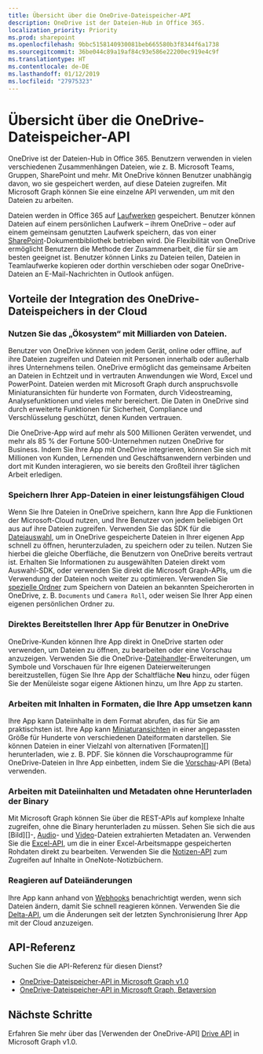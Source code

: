 ```yaml
---
title: Übersicht über die OneDrive-Dateispeicher-API
description: OneDrive ist der Dateien-Hub in Office 365.
localization_priority: Priority
ms.prod: sharepoint
ms.openlocfilehash: 9bbc5158140930081beb665580b3f8344f6a1738
ms.sourcegitcommit: 36be044c89a19af84c93e586e22200ec919e4c9f
ms.translationtype: HT
ms.contentlocale: de-DE
ms.lasthandoff: 01/12/2019
ms.locfileid: "27975323"
---
```

# <a name="onedrive-file-storage-api-overview"></a>Übersicht über die OneDrive-Dateispeicher-API

OneDrive ist der Dateien-Hub in Office 365.
Benutzern verwenden in vielen verschiedenen Zusammenhängen Dateien, wie z. B. Microsoft Teams, Gruppen, SharePoint und mehr.
Mit OneDrive können Benutzer unabhängig davon, wo sie gespeichert werden, auf diese Dateien zugreifen. Mit Microsoft Graph können Sie eine einzelne API verwenden, um mit den Dateien zu arbeiten.

Dateien werden in Office 365 auf [Laufwerken][Drive API] gespeichert.
Benutzer können Dateien auf einem persönlichen Laufwerk – ihrem OneDrive – oder auf einem gemeinsam genutzten Laufwerk speichern, das von einer [SharePoint][]-Dokumentbibliothek betrieben wird.
Die Flexibilität von OneDrive ermöglicht Benutzern die Methode der Zusammenarbeit, die für sie am besten geeignet ist.
Benutzer können Links zu Dateien teilen, Dateien in Teamlaufwerke kopieren oder dorthin verschieben oder sogar OneDrive-Dateien an E-Mail-Nachrichten in Outlook anfügen.

## <a name="why-integrate-with-onedrive-file-storage-in-the-cloud"></a>Vorteile der Integration des OneDrive-Dateispeichers in der Cloud

### <a name="tap-into-an-ecosystem-with-billions-of-files"></a>Nutzen Sie das „Ökosystem“ mit Milliarden von Dateien.

Benutzer von OneDrive können von jedem Gerät, online oder offline, auf ihre Dateien zugreifen und Dateien mit Personen innerhalb oder außerhalb ihres Unternehmens teilen.
OneDrive ermöglicht das gemeinsame Arbeiten an Dateien in Echtzeit und in vertrauten Anwendungen wie Word, Excel und PowerPoint.
Dateien werden mit Microsoft Graph durch anspruchsvolle Miniaturansichten für hunderte von Formaten, durch Videostreaming, Analysefunktionen und vieles mehr bereichert.
Die Daten in OneDrive sind durch erweiterte Funktionen für Sicherheit, Compliance und Verschlüsselung geschützt, denen Kunden vertrauen.

Die OneDrive-App wird auf mehr als 500 Millionen Geräten verwendet, und mehr als 85 % der Fortune 500-Unternehmen nutzen OneDrive for Business. Indem Sie Ihre App mit OneDrive integrieren, können Sie sich mit Millionen von Kunden, Lernenden und Geschäftsanwendern verbinden und dort mit Kunden interagieren, wo sie bereits den Großteil ihrer täglichen Arbeit erledigen.

### <a name="store-your-apps-files-in-a-powerful-cloud"></a>Speichern Ihrer App-Dateien in einer leistungsfähigen Cloud

Wenn Sie Ihre Dateien in OneDrive speichern, kann Ihre App die Funktionen der Microsoft-Cloud nutzen, und Ihre Benutzer von jedem beliebigen Ort aus auf ihre Dateien zugreifen.
Verwenden Sie das SDK für die [Dateiauswahl][], um in OneDrive gespeicherte Dateien in Ihrer eigenen App schnell zu öffnen, herunterzuladen, zu speichern oder zu teilen. Nutzen Sie hierbei die gleiche Oberfläche, die Benutzern von OneDrive bereits vertraut ist.
Erhalten Sie Informationen zu ausgewählten Dateien direkt vom Auswahl-SDK, oder verwenden Sie direkt die Microsoft Graph-APIs, um die Verwendung der Dateien noch weiter zu optimieren.
Verwenden Sie [spezielle Ordner][] zum Speichern von Dateien an bekannten Speicherorten in OneDrive, z. B. `Documents` und `Camera Roll`, oder weisen Sie Ihrer App einen eigenen persönlichen Ordner zu.

### <a name="bring-your-app-straight-to-users-within-onedrive"></a>Direktes Bereitstellen Ihrer App für Benutzer in OneDrive

OneDrive-Kunden können Ihre App direkt in OneDrive starten oder verwenden, um Dateien zu öffnen, zu bearbeiten oder eine Vorschau anzuzeigen.
Verwenden Sie die OneDrive-[Dateihandler][]-Erweiterungen, um Symbole und Vorschauen für Ihre eigenen Dateierweiterungen bereitzustellen, fügen Sie Ihre App der Schaltfläche **Neu** hinzu, oder fügen Sie der Menüleiste sogar eigene Aktionen hinzu, um Ihre App zu starten.

### <a name="work-with-content-in-formats-your-app-understands"></a>Arbeiten mit Inhalten in Formaten, die Ihre App umsetzen kann

Ihre App kann Dateiinhalte in dem Format abrufen, das für Sie am praktischsten ist.
Ihre App kann [Miniaturansichten][] in einer angepassten Größe für Hunderte von verschiedenen Dateiformaten darstellen.
Sie können Dateien in einer Vielzahl von alternativen [Formaten][] herunterladen, wie z. B. PDF.
Sie können die Vorschauprogramme für OneDrive-Dateien in Ihre App einbetten, indem Sie die [Vorschau][]-API (Beta) verwenden.

### <a name="work-with-file-content-and-metadata-without-downloading-the-binary"></a>Arbeiten mit Dateiinhalten und Metadaten ohne Herunterladen der Binary

Mit Microsoft Graph können Sie über die REST-APIs auf komplexe Inhalte zugreifen, ohne die Binary herunterladen zu müssen.
Sehen Sie sich die aus [Bild][]-, [Audio][]- und [Video][]-Dateien extrahierten Metadaten an.
Verwenden Sie die [Excel-API][], um die in einer Excel-Arbeitsmappe gespeicherten Rohdaten direkt zu bearbeiten.
Verwenden Sie die [Notizen-API][] zum Zugreifen auf Inhalte in OneNote-Notizbüchern.

### <a name="react-to-file-changes"></a>Reagieren auf Dateiänderungen

Ihre App kann anhand von [Webhooks][] benachrichtigt werden, wenn sich Dateien ändern, damit Sie schnell reagieren können.
Verwenden Sie die [Delta-API][], um die Änderungen seit der letzten Synchronisierung Ihrer App mit der Cloud anzuzeigen.

## <a name="api-reference"></a>API-Referenz
Suchen Sie die API-Referenz für diesen Dienst?

- [OneDrive-Dateispeicher-API in Microsoft Graph v1.0](/graph/api/resources/onedrive?view=graph-rest-1.0)
- [OneDrive-Dateispeicher-API in Microsoft Graph, Betaversion](/graph/api/resources/onedrive?view=graph-rest-beta)

## <a name="next-steps"></a>Nächste Schritte

Erfahren Sie mehr über das [Verwenden der OneDrive-API] [ Drive API] in Microsoft Graph v1.0.

[SharePoint]: sharepoint-concept-overview.md
[Dateiauswahl]: https://dev.onedrive.com/sdk/js-v72/js-picker-overview.htm
[Dateihandler]: https://docs.microsoft.com/onedrive/developer/file-handlers
[Spezielle Ordner]: /graph/api/drive-get-specialfolder?view=graph-rest-1.0
[Notizen-API]: integrate-with-onenote.md
[Excel-API]: /graph/api/resources/excel?view=graph-rest-1.0
[REST API]: /graph/api/resources/onedrive?view=graph-rest-1.0
[Delta-API]: /graph/api/driveitem-delta?view=graph-rest-1.0
[Video]: /graph/api/resources/video?view=graph-rest-1.0
[Foto]: /graph/api/resources/photo?view=graph-rest-1.0
[Audio]: /graph/api/resources/audio?view=graph-rest-1.0
[Formate]: /graph/api/driveitem-get-content-format?view=graph-rest-1.0
[Miniaturansichten]: /graph/api/driveitem-list-thumbnails?view=graph-rest-1.0
[Vorschau]: /graph/api/driveitem-preview?view=graph-rest-beta
[Webhooks]: /graph/api/resources/webhooks?view=graph-rest-1.0
[Drive API]: /graph/api/resources/onedrive?view=graph-rest-1.0
